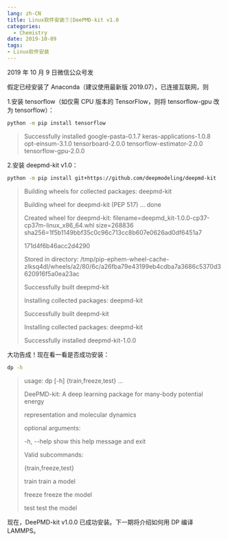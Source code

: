 ```yaml
---
lang: zh-CN
title: Linux软件安装⑦|DeePMD-kit v1.0
categories:
  - Chemistry
date: 2019-10-09
tags:
- Linux软件安装
---
```


2019 年 10 月 9 日微信公众号发

假定已经安装了 Anaconda（建议使用最新版 2019.07），已连接互联网，则
<!--more-->

1.安装 tensorflow（如仅需 CPU 版本的 TensorFlow，则将 tensorflow-gpu 改为
tensorflow）：

```bash
python -m pip install tensorflow
```

> Successfully installed google-pasta-0.1.7 keras-applications-1.0.8
> opt-einsum-3.1.0 tensorboard-2.0.0 tensorflow-estimator-2.0.0
> tensorflow-gpu-2.0.0

2.安装 deepmd-kit v1.0：

```bash
python -m pip install git+https://github.com/deepmodeling/deepmd-kit
```

> Building wheels for collected packages: deepmd-kit
>
> Building wheel for deepmd-kit (PEP 517) ... done
>
> Created wheel for deepmd-kit:
> filename=deepmd_kit-1.0.0-cp37-cp37m-linux_x86_64.whl size=268836
> sha256=1f5b1149bbf35c0c96c713cc8b607e0626ad0df6451a7
>
> 171d4f6b46acc2d4290
>
> Stored in directory:
> /tmp/pip-ephem-wheel-cache-zlksq4dl/wheels/a2/80/6c/a26fba79e43199eb4cdba7a3686c5370d3620916f5a0ea23ac
>
> Successfully built deepmd-kit
>
> Installing collected packages: deepmd-kit
>
> Successfully built deepmd-kit
>
> Installing collected packages: deepmd-kit
>
> Successfully installed deepmd-kit-1.0.0

大功告成！现在看一看是否成功安装：

```bash
dp -h
```

> usage: dp [-h] {train,freeze,test} ...
>
> DeePMD-kit: A deep learning package for many-body potential energy
>
> representation and molecular dynamics
>
> optional arguments:
>
> -h, --help show this help message and exit
>
> Valid subcommands:
>
> {train,freeze,test}
>
> train train a model
>
> freeze freeze the model
>
> test test the model

现在，DeePMD-kit v1.0.0 已成功安装。下一期将介绍如何用 DP 编译 LAMMPS。
